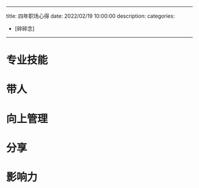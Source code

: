 
---
title: 四年职场心得
date: 2022/02/19 10:00:00
description:
categories: 
  - [碎碎念]
---
# 专业技能
# 带人
# 向上管理
# 分享
# 影响力